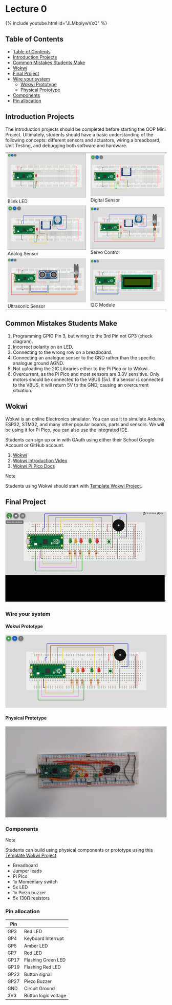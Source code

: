 # Lecture 0

{% include youtube.html id="JLMbpiywVxQ" %}

## Table of Contents

- [Table of Contents](#table-of-contents)
- [Introduction Projects](#introduction-projects)
- [Common Mistakes Students Make](#common-mistakes-students-make)
- [Wokwi](#wokwi)
- [Final Project](#final-project)
- [Wire your system](#wire-your-system)
    - [Wokwi Prototype](#wokwi-prototype)
    - [Physical Prototype](#physical-prototype)
- [Components](#components)
- [Pin allocation](#pin-allocation)


## Introduction Projects

The Introduction projects should be completed before starting the OOP Mini Project. Ultimately, students should have a basic understanding of the following concepts: different sensors and actuators, wiring a breadboard, Unit Testing, and debugging both software and hardware.

| | |
| --- | --- |
| ![Blink LED](../introduction_projects/images/blink_led.png)<br/>Blink LED | ![Digital Sensor](../introduction_projects/images/digital_sensor.png)<br/>Digital Sensor |
| ![Analog Sensor](../introduction_projects/images/analog_sensor.png)<br/>Analog Sensor | ![Servo Control](../introduction_projects/images/servo_control.png)<br/>Servo Control |
| ![Ultrasonic Sensor](../introduction_projects/images/ultrasonic_sensor.png)<br/>Ultrasonic Sensor | ![I2C Module](../introduction_projects/images/I2C_module.png)<br/>I2C Module |

## Common Mistakes Students Make
1. Programming GPIO Pin 3, but wiring to the 3rd Pin not GP3 (check diagram).
2. Incorrect polarity on an LED.
3. Connecting to the wrong row on a breadboard.
4. Connecting an analogue sensor to the GND rather than the specific analogue ground AGND.
5. Not uploading the 2IC Libraries either to the Pi Pico or to Wokwi.
6. Overcurrent, as the Pi Pico and most sensors are 3.3V sensitive. Only motors should be connected to the VBUS (5v). If a sensor is connected to the VBUS, it will return 5V to the GND, causing an overcurrent situation.


## Wokwi

Wokwi is an online Electronics simulator. You can use it to simulate Arduino, ESP32, STM32, and many other popular boards, parts and sensors. We will be using it for Pi Pico, you can also use the integrated IDE.

Students can sign up or in with OAuth using either their School Google Account or GitHub account.

1. [Wokwi](https://wokwi.com/)
2. [Wokwi Introduction Video](https://www.youtube.com/watch?v=s4QKFw8fh-4)
3. [Wokwi Pi Pico Docs](https://docs.wokwi.com/parts/wokwi-pi-pico)

> [!Note]
> Students using Wokwi should start with [Template Wokwi Project](https://wokwi.com/projects/433242006092880897).

## Final Project

![Video of Final Project in Operations](/images/demonstration.gif)

### Wire your system

#### Wokwi Prototype

![A prototype of the model](/images/prototype_model.png "Use the below components to wire this model.")

#### Physical Prototype

![A prototype of the model](/images/physical_prototype.png "Use the below components to wire this model.")

### Components

> [!Note]
> Students can build using physical components or prototype using this [Template Wokwi Project](https://wokwi.com/projects/433242006092880897).

- Breadboard
- Jumper leads
- Pi Pico
- 1x Momentary switch
- 5x LED
- 1x Piezo buzzer
- 5x 130Ω resistors

### Pin allocation

| Pin  |                      |
| ---- | -------------------- |
| GP3  | Red LED              |
| GP4  | Keyboard Interrupt   |
| GP5  | Amber LED            |
| GP7  | Red LED              |
| GP17 | Flashing Green LED   |
| GP19 | Flashing Red LED     |
| GP22 | Button signal        |
| GP27 | Piezo Buzzer         |
| GND  | Circuit Ground       |
| 3V3  | Button logic voltage |
